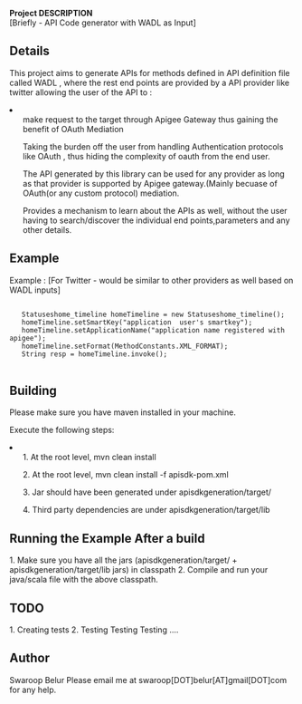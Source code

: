 <b>Project DESCRIPTION</b><br/>
[Briefly - API Code generator with WADL as Input]
<h2>Details</h2>


This project aims to generate APIs for methods defined in API definition file called WADL ,
where the rest end points are provided by a API provider like twitter allowing the user of the API to :
<li>
<ul>
make request to the target through Apigee Gateway thus gaining the benefit of OAuth Mediation
</ul>
<ul>
Taking the burden off the user from handling Authentication protocols like OAuth , thus hiding 
the complexity of oauth from the end user.
</ul>
<ul>
The API generated by this library can be used for any provider as long as that provider is supported
by Apigee gateway.(Mainly becuase of OAuth(or any custom protocol) mediation.
</ul>
<ul>
Provides a mechanism to learn about the APIs as well, without the user having to search/discover the 
individual end points,parameters and any other details.
</ul>
</li>

<h2>Example</h2>
Example : [For Twitter - would be similar to other providers as well based on WADL inputs]
<pre>
<code snippet>
   Statuseshome_timeline homeTimeline = new Statuseshome_timeline();
   homeTimeline.setSmartKey("application  user's smartkey");
   homeTimeline.setApplicationName("application name registered with apigee");
   homeTimeline.setFormat(MethodConstants.XML_FORMAT);
   String resp = homeTimeline.invoke();
</code snippet>
</pre>

<h2>Building</h2>
Please make sure you have maven installed in your machine.

Execute the following steps:
<li>
<ul>1. At the root level, mvn clean install</ul>
<ul>2. At the root level, mvn clean install -f apisdk-pom.xml</ul>
<ul>3. Jar should have been generated under apisdkgeneration/target/</ul>
<ul>4. Third party dependencies are under apisdkgeneration/target/lib</ul>
</li>

<h2>Running the Example After a build </h2>
1. Make sure you have all the jars (apisdkgeneration/target/ + apisdkgeneration/target/lib jars) in classpath
2. Compile and run your java/scala file with the above classpath.

<h2>TODO</h2>
1. Creating tests
2. Testing Testing Testing ....

<h2>Author</h2>
Swaroop Belur
Please email me at swaroop[DOT]belur[AT]gmail[DOT]com for any help.


